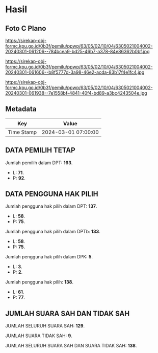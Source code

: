 # Hasil

## Foto C Plano

https://sirekap-obj-formc.kpu.go.id/0b3f/pemilu/ppwp/63/05/02/10/04/6305021004002-20240301-061206--784bcea9-bd25-46b7-a378-84e86362b0bf.jpg

https://sirekap-obj-formc.kpu.go.id/0b3f/pemilu/ppwp/63/05/02/10/04/6305021004002-20240301-061606--b8f5777d-3a98-46e2-acda-83b17f4e1fc4.jpg

https://sirekap-obj-formc.kpu.go.id/0b3f/pemilu/ppwp/63/05/02/10/04/6305021004002-20240301-061938--7e1558bf-4841-40f4-bd89-a3bc4243504e.jpg


## Metadata

| Key        | Value               |
| ---------- | ------------------- |
| Time Stamp | 2024-03-01 07:00:00 |


## DATA PEMILIH TETAP

Jumlah pemilih dalam DPT: **163**.
 * L: **71**.
 * P: **92**.

## DATA PENGGUNA HAK PILIH

Jumlah pengguna hak pilih dalam DPT: **137**.
 * L: **58**.
 * P: **75**.

Jumlah pengguna hak pilih dalam DPTb: **133**.
 * L: **58**.
 * P: **75**.

Jumlah pengguna hak pilih dalam DPK: **5**.
 * L: **3**.
 * P: **2**.

Jumlah pengguna hak pilih: **138**.
 * L: **61**.
 * P: **77**.

## JUMLAH SUARA SAH DAN TIDAK SAH

JUMLAH SELURUH SUARA SAH: **129**.

JUMLAH SUARA TIDAK SAH: **9**.

JUMLAH SELURUH SUARA SAH DAN SUARA TIDAK SAH: **138**.


